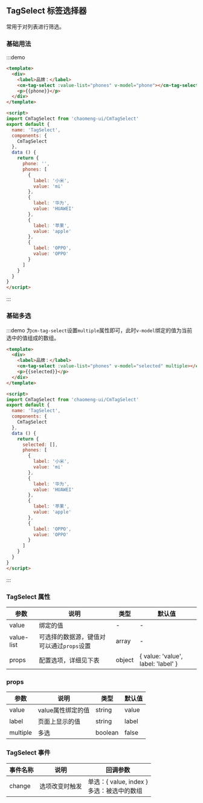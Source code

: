 <script>
import CmTagSelect from 'chaomeng-ui/CmTagSelect'
export default {
  components: {
    CmTagSelect
  },
  data () {
    return {
      selected: [],
      phone: '',
      phones: [
        {
          label: '小米',
          value: 'mi'
        },
        {
          label: '华为',
          value: 'HUAWEI'
        },
        {
          label: '苹果',
          value: 'apple'
        },
        {
          label: 'OPPO',
          value: 'OPPO'
        }
      ]
    }
  }
}
</script>
## TagSelect 标签选择器

常用于对列表进行筛选。

### 基础用法

:::demo 
```html
<template>
  <div>
    <label>品牌：</label>
    <cm-tag-select :value-list="phones" v-model="phone"></cm-tag-select>
    <p>{{phone}}</p>
  </div>
</template>

<script>
import CmTagSelect from 'chaomeng-ui/CmTagSelect'
export default {
  name: 'TagSelect',
  components: {
    CmTagSelect
  },
  data () {
    return {
      phone: '',
      phones: [
        {
          label: '小米',
          value: 'mi'
        },
        {
          label: '华为',
          value: 'HUAWEI'
        },
        {
          label: '苹果',
          value: 'apple'
        },
        {
          label: 'OPPO',
          value: 'OPPO'
        }
      ]
    }
  }
}
</script>

```
:::

### 基础多选

:::demo 为`cm-tag-select`设置`multiple`属性即可，此时`v-model`绑定的值为当前选中的值组成的数组。
```html
<template>
  <div>
    <label>品牌：</label>
    <cm-tag-select :value-list="phones" v-model="selected" multiple></cm-tag-select>
    <p>{{selected}}</p>
  </div>
</template>

<script>
import CmTagSelect from 'chaomeng-ui/CmTagSelect'
export default {
  name: 'TagSelect',
  components: {
    CmTagSelect
  },
  data () {
    return {
      selected: [],
      phones: [
        {
          label: '小米',
          value: 'mi'
        },
        {
          label: '华为',
          value: 'HUAWEI'
        },
        {
          label: '苹果',
          value: 'apple'
        },
        {
          label: 'OPPO',
          value: 'OPPO'
        }
      ]
    }
  }
}
</script>

```
:::

### TagSelect 属性

|参数|说明|类型|默认值|
|----|----|---|----|
|value|绑定的值|-|-|
|value-list|可选择的数据源，键值对可以通过`props`设置|array|-|
|props|配置选项，详细见下表|object|{ value: 'value', label: 'label' }|

### props

|参数|说明|类型|默认值|
|----|----|---|----|
|value|value属性绑定的值|string|value|
|label|页面上显示的值|string|label|
|multiple|多选|boolean|false|

### TagSelect 事件

|事件名称|说明|回调参数|
|----|----|---|
|change|选项改变时触发|单选：{ value, index }<br/>多选：被选中的数组|
